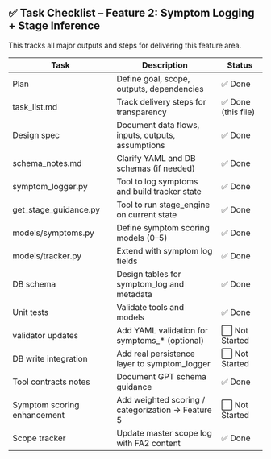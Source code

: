 ## ✅ Task Checklist – Feature 2: Symptom Logging + Stage Inference

This tracks all major outputs and steps for delivering this feature area.

| Task | Description | Status |
|------|-------------|--------|
| Plan | Define goal, scope, outputs, dependencies | ✅ Done
| task_list.md | Track delivery steps for transparency | ✅ Done (this file)
| Design spec | Document data flows, inputs, outputs, assumptions | ✅ Done
| schema_notes.md | Clarify YAML and DB schemas (if needed) | ✅ Done
| symptom_logger.py | Tool to log symptoms and build tracker state | ✅ Done
| get_stage_guidance.py | Tool to run stage_engine on current state | ✅ Done
| models/symptoms.py | Define symptom scoring models (0–5) | ✅ Done
| models/tracker.py | Extend with symptom log fields | ✅ Done
| DB schema | Design tables for symptom_log and metadata | ✅ Done
| Unit tests | Validate tools and models | ✅ Done
| validator updates | Add YAML validation for symptoms_* (optional) | ⬜ Not Started
| DB write integration | Add real persistence layer to symptom_logger | ⬜ Not Started
| Tool contracts notes | Document GPT schema guidance | ✅ Done
| Symptom scoring enhancement | Add weighted scoring / categorization → Feature 5 | ⬜ Not Started
| Scope tracker | Update master scope log with FA2 content | ✅ Done